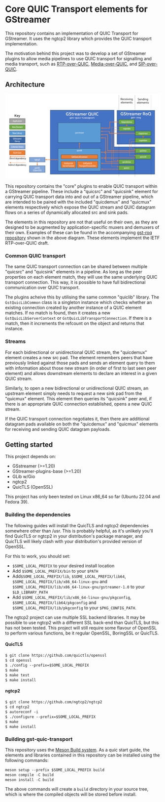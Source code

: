 # Core QUIC Transport elements for GStreamer

This repository contains an implementation of QUIC Transport for GStreamer. It 
uses the ngtcp2 library which provides the QUIC transport implementation.

The motivation behind this project was to develop a set of GStreamer plugins to
allow media pipelines to use QUIC transport for signalling and media transport,
such as [RTP-over-QUIC](https://datatracker.ietf.org/doc/draft-ietf-avtcore-rtp-over-quic/),
 [Media-over-QUIC](https://datatracker.ietf.org/group/moq/about/), and
[SIP-over-QUIC](https://datatracker.ietf.org/doc/draft-hurst-sip-quic/).

## Architecture

![A diagram showing the plugin architecture](/docs/GstSipQuic-quic-transport-roq-architecture.png)

This repository contains the "core" plugins to enable QUIC transport within a
GStreamer pipeline. These include a "quicsrc" and "quicsink" element for
carrying QUIC transport data into and out of a GStreamer pipeline, which are
intended to be paired with the included "quicdemux" and "quicmux" elements
respectively which expose the QUIC stream and QUIC datagram flows on a series
of dynamically allocated src and sink pads.

The elements in this repository are not that useful on their own, as they are
designed to be augmented by application-specific muxers and demuxers of their
own. Examples of these can be found in the accompanying 
[gst-roq repository](https://github.com/bbc/gst-roq) shown in the above
diagram. These elements implement the IETF RTP-over-QUIC draft.

### Common QUIC transport

The same QUIC transport connection can be shared between multiple "quicsrc" and
"quicsink" elements in a pipeline. As long as the peer properties on each
element match, they will use the same underlying QUIC transport connection.
This way, it is possible to have full bidirectional communication over QUIC
transport.

The plugins acheive this by utilising the same common "quiclib" library. The
`GstQuicLibCommon` class is a singleton instance which checks whether an
existing connection created by another instance of a QUIC element matches. If
no match is found, then it creates a new `GstQuicLibServerContext` or
`GstQuicLibTransportConnection`. If there is a match, then it increments
the refcount on the object and returns that instance.

### Streams

For each bidirectional or unidirectional QUIC stream, the "quicdemux" element
creates a new src pad. The element remembers peers that have previously
linked against those pads and sends an element query to them with
information about those new stream (in order of first to last seen peer
element) and allows downstream elements to declare an interest in a given QUIC
stream.

Similarly, to open a new bidirectional or unidirectional QUIC stream, an
upstream element simply needs to request a new sink pad from the "quicmux"
element. This element then queries its "quicsink" peer and, if there is an
appropriate QUIC connection established, opens a new QUIC stream.

If the QUIC transport connection negotiates it, then there are additional
datagram pads available on both the "quicdemux" and "quicmux" elements for
receiving and sending QUIC datagram payloads.

## Getting started

This project depends on:

- GSstreamer (>=1.20)
- GStreamer-plugins-base (>=1.20)
- GLib w/Gio
- ngtcp2
- QuicTLS (OpenSSL)

This project has only been tested on Linux x86\_64 so far (Ubuntu 22.04 and
Fedora 39).

### Building the dependencies

The following guides will install the QuicTLS and ngtcp2 dependencies somewhere
other than /usr. This is probably helpful, as it's unlikely you'll find QuicTLS
or ngtcp2 in your distribution's package manager, and QuicTLS will likely clash
with your distribution's provided version of OpenSSL.

For this to work, you should set:
* `$SOME_LOCAL_PREFIX` to your desired install location
* Add `$SOME_LOCAL_PREFIX/bin` to your `$PATH`
* Add`$SOME_LOCAL_PREFIX/lib`, `$SOME_LOCAL_PREFIX/lib64`,
`$SOME_LOCAL_PREFIX/lib/x86_64-linux-gnu` and
`$SOME_LOCAL_PREFIX/lib/x86_64-linux-gnu/gstreamer-1.0` to your
`$LD_LIBRARY_PATH`
* Add `$SOME_LOCAL_PREFIX/lib/x86_64-linux-gnu/pkgconfig`,
`$SOME_LOCAL_PREFIX/lib64/pkgconfig` and `$SOME_LOCAL_PREFIX/lib/pkgconfig` to
your `$PKG_CONFIG_PATH`.

The ngtcp2 project can use multiple SSL backend libraries. It may be possible
to use ngtcp2 with a different SSL back-end than QuicTLS, but this has not been
tested. This project will still require some flavour of OpenSSL to perform
various functions, be it regular OpenSSL, BoringSSL or QuicTLS.

#### QuicTLS

```
$ git clone https://github.com/quictls/openssl
$ cd openssl
$ ./config --prefix=$SOME_LOCAL_PREFIX
$ make
$ make test
$ make install
```

#### ngtcp2

```
$ git clone https://github.com/ngtcp2/ngtcp2
$ cd ngtcp2
$ autoreconf -i
$ ./configure --prefix=$SOME_LOCAL_PREFIX
$ make
$ make install
```

### Building gst-quic-transport

This repository uses the [Meson Build system](https://mesonbuild.com/). As a
quic start guide, the elements and libraries contained in this repository can
be installed using the following commands:

```
meson setup --prefix $SOME_LOCAL_PREFIX build
meson compile -C build
meson install -C build
```

The above commands will create a `build` directory in your source tree, which
is where the compiled objects will be stored before install.
